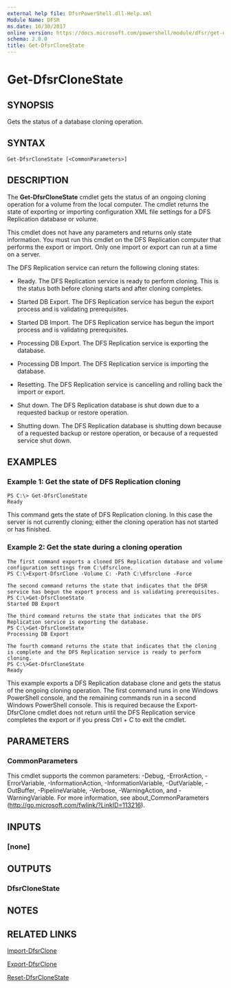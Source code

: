 ```yaml
---
external help file: DfsrPowerShell.dll-Help.xml
Module Name: DFSR
ms.date: 10/30/2017
online version: https://docs.microsoft.com/powershell/module/dfsr/get-dfsrclonestate?view=windowsserver2012r2-ps&wt.mc_id=ps-gethelp
schema: 2.0.0
title: Get-DfsrCloneState
---
```


# Get-DfsrCloneState

## SYNOPSIS
Gets the status of a database cloning operation.

## SYNTAX

```
Get-DfsrCloneState [<CommonParameters>]
```

## DESCRIPTION
The **Get-DfsrCloneState** cmdlet gets the status of an ongoing cloning operation for a volume from the local computer.
The cmdlet returns the state of exporting or importing configuration XML file settings for a DFS Replication database or volume.

This cmdlet does not have any parameters and returns only state information.
You must run this cmdlet on the DFS Replication computer that performs the export or import.
Only one import or export can run at a time on a server.

The DFS Replication service can return the following cloning states:

- Ready. The DFS Replication service is ready to perform cloning. This is the status both before cloning starts and after cloning completes.

- Started DB Export. The DFS Replication service has begun the export process and is validating prerequisites.

- Started DB Import. The DFS Replication service has begun the import process and is validating prerequisites.

- Processing DB Export. The DFS Replication service is exporting the database.

- Processing DB Import. The DFS Replication service is importing the database.

- Resetting. The DFS Replication service is cancelling and rolling back the import or export.

- Shut down. The DFS Replication database is shut down due to a requested backup or restore operation.

- Shutting down. The DFS Replication database is shutting down because of a requested backup or restore operation, or because of a requested service shut down.

## EXAMPLES

### Example 1: Get the state of DFS Replication cloning
```
PS C:\> Get-DfsrCloneState
Ready
```

This command gets the state of DFS Replication cloning.
In this case the server is not currently cloning; either the cloning operation has not started or has finished.

### Example 2: Get the state during a cloning operation
```
The first command exports a cloned DFS Replication database and volume configuration settings from C:\dfsrclone.
PS C:\>Export-DfsrClone -Volume C: -Path C:\dfsrclone -Force

The second command returns the state that indicates that the DFSR service has begun the export process and is validating prerequisites.
PS C:\>Get-DfsrCloneState
Started DB Export

The third command returns the state that indicates that the DFS Replication service is exporting the database.
PS C:\>Get-DfsrCloneState
Processing DB Export

The fourth command returns the state that indicates that the cloning is complete and the DFS Replication service is ready to perform cloning.
PS C:\>Get-DfsrCloneState
Ready
```

This example exports a DFS Replication database clone and gets the status of the ongoing cloning operation.
The first command runs in one Windows PowerShell console, and the remaining commands run in a second Windows PowerShell console.
This is required because the Export-DfsrClone cmdlet does not return until the DFS Replication service completes the export or if you press Ctrl + C to exit the cmdlet.

## PARAMETERS

### CommonParameters
This cmdlet supports the common parameters: -Debug, -ErrorAction, -ErrorVariable, -InformationAction, -InformationVariable, -OutVariable, -OutBuffer, -PipelineVariable, -Verbose, -WarningAction, and -WarningVariable. For more information, see about_CommonParameters (http://go.microsoft.com/fwlink/?LinkID=113216).

## INPUTS

### [none]

## OUTPUTS

### DfsrCloneState

## NOTES

## RELATED LINKS

[Import-DfsrClone](./Import-DfsrClone.md)

[Export-DfsrClone](./Export-DfsrClone.md)

[Reset-DfsrCloneState](./Reset-DfsrCloneState.md)

